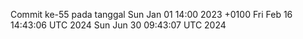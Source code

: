 Commit ke-55 pada tanggal Sun Jan 01 14:00 2023 +0100
Fri Feb 16 14:43:06 UTC 2024
Sun Jun 30 09:43:07 UTC 2024
